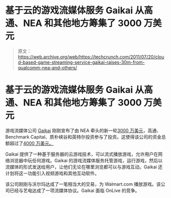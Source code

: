 # 基于云的游戏流媒体服务 Gaikai 从高通、NEA 和其他地方筹集了 3000 万美元

> 原文：<https://web.archive.org/web/https://techcrunch.com/2011/07/20/cloud-based-game-streaming-service-gaikai-raises-30m-from-qualcomm-nea-and-others/>

# 基于云的游戏流媒体服务 Gaikai 从高通、NEA 和其他地方筹集了 3000 万美元

游戏流媒体公司 [Gaikai](https://web.archive.org/web/20230204134210/http://www.gaikai.com/) 刚刚宣布了由 NEA 牵头的新一轮[3000 万美元](https://web.archive.org/web/20230204134210/http://www.businesswire.com/news/home/20110720005633/en/Gaikai-Raises-30M-Accelerate-Availability-Interactive-Cloud)，高通、Benchmark Capital、质朴峡谷和英特尔投资参与了投资。这使得该公司的资金总额超过了[4000 万美元。](https://web.archive.org/web/20230204134210/https://techcrunch.com/2010/07/20/intel-capital-invests-in-cloud-based-game-streaming-service-gaikai/)

Gaikai 提供了一种基于服务器的云游戏技术，可以流式播放游戏，允许用户在网络浏览器中玩任何游戏。Gaikai 的游戏流媒体服务托管游戏，运行游戏，然后以流媒体的形式发送给用户，让他们无论在哪里浏览都可以与游戏互动。Gaikai 还计划将这一功能引入视频游戏和其他互动软件。

该公司刚刚与沃尔玛达成了一笔相当大的交易，为 Walmart.com 播放游戏。该公司已经与艺电达成了一项流媒体协议。Gaikai 面临 OnLive 的竞争。